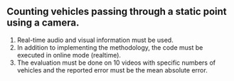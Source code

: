 ## Counting vehicles passing through a static point using a camera.
1. Real-time audio and visual information must be used.
2. In addition to implementing the methodology, the code must be executed in online mode (realtime).
3. The evaluation must be done on 10 videos with specific numbers of vehicles and the reported error must be the mean absolute error.
